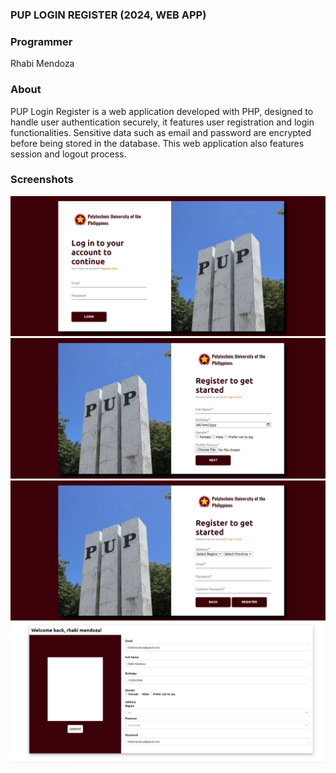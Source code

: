 ### PUP LOGIN REGISTER (2024, WEB APP)

### Programmer
Rhabi Mendoza

### About
PUP Login Register is a web application developed with PHP, designed to handle user authentication securely, it features user registration and login functionalities. Sensitive data such as email and password are encrypted before being stored in the database. This web application also features session and logout process.

### Screenshots
![Screenshot](/screenshots/1.png)
![Screenshot](/screenshots/2.png)
![Screenshot](/screenshots/3.png)
![Screenshot](/screenshots/4.png)
